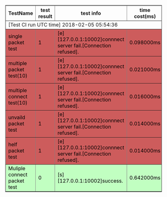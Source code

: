 <table border="1" cellpadding="10">
   <tr>
     <th>TestName</th>
     <th>test result</th>
 	<th>test info</th>
 	<th>time cost(ms)</th>
   </tr>
    <tr>
      <td colspan="4">[Test CI run UTC time] 2018-02-05 05:54:36</td>
    </tr>
   <tr style="background-color:#CD5C5C;color:Black;">
<td>single packet test</td>
<td>1</td>
<td>[e][127.0.0.1:10002]connnect server fail.[Connection refused].</td>
<td>0.098000ms</td>
<tr style="background-color:#CD5C5C;color:Black;">
<td>multiple packet test(10)</td>
<td>1</td>
<td>[e][127.0.0.1:10002]connnect server fail.[Connection refused].</td>
<td>0.021000ms</td>
<tr style="background-color:#CD5C5C;color:Black;">
<td>multiple connect test(10)</td>
<td>1</td>
<td>[e][127.0.0.1:10002]connnect server fail.[Connection refused].</td>
<td>0.016000ms</td>
<tr style="background-color:#CD5C5C;color:Black;">
<td>unvaild packet test</td>
<td>1</td>
<td>[e][127.0.0.1:10002]connnect server fail.[Connection refused].</td>
<td>0.014000ms</td>
<tr style="background-color:#CD5C5C;color:Black;">
<td>helf packet test</td>
<td>1</td>
<td>[e][127.0.0.1:10002]connnect server fail.[Connection refused].</td>
<td>0.014000ms</td>
<tr style="background-color:#C1FFC1;color:Black;">
<td>Muliple connect packet test</td>
<td>0</td>
<td>[s][127.0.0.1:10002]success.</td>
<td>0.642000ms</td>
 </table>
